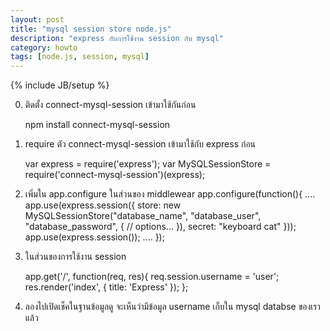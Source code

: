 ```yaml
---
layout: post
title: "mysql session store node.js"
description: "express กับการใช้งาน session กับ mysql"
category: howto
tags: [node.js, session, mysql]
---
```

{% include JB/setup %}

0. ติดตั้ง connect-mysql-session เข้ามาใช้กันก่อน

	npm install connect-mysql-session 

1. require ตัว connect-mysql-session เข้ามาใช้กับ express ก่อน

	var express = require('express');
	var MySQLSessionStore = require('connect-mysql-session')(express);

2. เพิ่มใน app.configure ในส่วนของ middlewear 
	app.configure(function(){
	  ....
	  app.use(express.session({
	    store: new MySQLSessionStore("database_name", "database_user", "database_password", {
	        // options...
	    }),
	    secret: "keyboard cat"
	  }));
	  app.use(express.session());
	  ....
	});

3. ในส่วนของการใช้งาน session 

	app.get('/', function(req, res){
		req.session.username = 'user';
		res.render('index', { title: 'Express' });
	};

4. ลองไปเปิดเช็คในฐานข้อมูลดู จะเห็นว่ามีข้อมูล username เก็บใน mysql databse ของเราแล้ว
